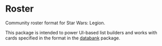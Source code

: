 # Roster

Community roster format for Star Wars: Legion.

This package is intended to power UI-based list builders and works with cards
specified in the format in the [databank][] package.

[databank]: https://github.com/retinue-app/databank
